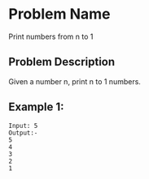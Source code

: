 # Problem Name 
Print numbers from n to 1

## Problem Description

Given a number n, print n to 1 numbers.

## Example 1:
```
Input: 5
Output:-
5
4
3
2
1
```
